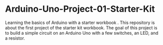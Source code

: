 # Arduino-Uno-Project-01-Starter-Kit
Learning the basics of Arduino with a starter workbook . This repository is about the first project of the starter kit workbook. The goal of this project is to build a simple circuit on an Arduino Uno with a few switches, an LED, and a resistor.

